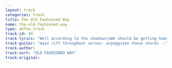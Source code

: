 ```yaml
---
layout: track
categories: track
title: The Old Fashioned Way
name: the-old-fashioned-way
type: ahfow_track
track-id: 94
track-lyrics: "Well according to the shadows\nWe should be getting home\nAccording to the shadows\nWe should be getting on\nWith your lucky lucky fingers\nAnd your caterpillar eyes\nI promise to be gentle\nAnd I promise to be nice\n\nSome love is short, some love is long\nSing to the ghosts of a dream gone wrong\nA new style hit the city\nA nueva bossa craze\nDance into the future\nIn the old fashioned ways\nPerfect your dimensions\nTeeth as white as white\nI promise to be gentle\nAnd I promise to be nice"
track-guitar: "main riff throughout verses: arpeggiate these chords --\nEmin, D, C (x799xx, xx777x, xx555x)\n\nWell according to the shadows\nWe should be getting home\nAccording to the shadows\nWe should be getting on\nWith your lucky lucky fingers\nAnd your caterpillar eyes\nI promise to be gentle\nAnd I promise to be nice\n\n[Am] Some love is short, [C] some love is long\n[G] Sing to the ghosts of a [Am] dream gone wrong [G] [Am] [F]\n\nbridge:\nEmin D C (6x)\nEmin C D (3x)\nC D\n\nA new style hit the city\nA nueva bossa craze\nDance into the future\nIn the old fashioned ways\nPerfect your dimensions\nTeeth as white as white\nI promise to be gentle\nAnd I promise to be nice\n\n(provided by dc)"
track-author: 
track-sort: "OLD FASHIONED WAY"
track-original: 
---
```

